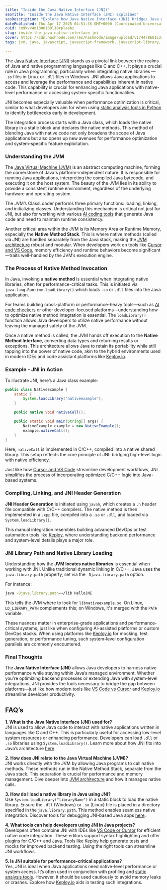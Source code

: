 ```yaml
---
title: "Inside the Java Native Interface (JNI)"
seoTitle: "Inside the Java Native Interface (JNI) Explained"
seoDescription: "Explore how Java Native Interface (JNI) bridges Java with C/C++ for high performance, native access, and system-level integration"
datePublished: Thu Apr 17 2025 04:51:35 GMT+0000 (Coordinated Universal Time)
cuid: cm9kvv4mi000109l18rplaebz
slug: inside-the-java-native-interface-jni
cover: https://cdn.hashnode.com/res/hashnode/image/upload/v1744786815311/d2dcef26-c78e-4652-84ca-7f6bf9757c96.jpeg
tags: jvm, java, javascript, javascript-framework, javascript-library, javascript-modules, jvm-architecture

---
```


The [Java Native Interface (JNI)](https://keploy.io/blog/community/ai-coding-tools) stands as a pivotal link between the realms of Java and native programming languages like C and C++. It plays a crucial role in Java programming, particularly when integrating native libraries — `.so` files in Linux or `.dll` files in Windows. JNI allows Java applications to access and leverage the performance and capabilities inherent in native code. This capability is crucial for enhancing Java applications with native-level performance or accessing system-specific functionalities.

JNI becomes especially valuable when performance optimization is critical, similar to what developers aim for when using [static analysis tools in Python](https://keploy.io/blog/community/top-tools-for-static-analysis-in-python) to identify bottlenecks early in development.

The integration process starts with a Java class, which loads the native library in a static block and declares the native methods. This method of blending Java with native code not only broadens the scope of Java applications but also opens up new avenues for performance optimization and system-specific feature exploitation.

### Understanding the JVM

The [Java Virtual Machine (JVM)](https://keploy.io/) is an abstract computing machine, forming the cornerstone of Java's platform-independent nature. It is responsible for running Java applications, interpreting the compiled Java bytecode, and executing it on the host system. The beauty of the JVM lies in its ability to provide a consistent runtime environment, regardless of the underlying hardware and operating system.

The JVM’s ClassLoader performs three primary functions: loading, linking, and initializing classes. Understanding this mechanism is critical not just for JNI, but also for working with various [AI coding tools](https://keploy.io/blog/community/ai-coding-tools) that generate Java code and need to maintain runtime consistency.

Another critical area within the JVM is its Memory Area or Runtime Memory, especially the **Native Method Stack**. This is where native methods (called via JNI) are handled separately from the Java stack, making the [JVM architecture](https://keploy.io/) robust and modular. When developers work on tools like [Cursor and VS Code](https://keploy.io/blog/community/vscode-vs-cursor), memory efficiency and runtime behaviors become significant—traits well-handled by the JVM’s execution engine.

### The Process of Native Method Invocation

In Java, invoking a **native method** is essential when integrating native libraries, often for performance-critical tasks. This is initiated via `java.lang.Runtime.loadLibrary()` which loads `.so` or `.dll` files into the Java application.

For teams building cross-platform or performance-heavy tools—such as [AI code checkers](https://keploy.io/blog/community/ai-coding-tools) or other developer-focused platforms—understanding how to optimize native method integration is essential. The `loadLibrary()` function allows Java developers to utilize native performance without leaving the managed safety of the JVM.

Once a native method is called, the JVM hands off execution to the **Native Method Interface**, converting data types and returning results or exceptions. This architecture allows Java to retain its portability while still tapping into the power of native code, akin to the hybrid environments used in modern IDEs and code assistant platforms like [Keploy.io](https://keploy.io/).

### Example - JNI in Action

To illustrate JNI, here’s a Java class example:

```java
public class NativeExample {
    static {
        System.loadLibrary("nativeexample");
    }

    public native void nativeCall();

    public static void main(String[] args) {
        NativeExample example = new NativeExample();
        example.nativeCall();
    }
}
```

Here, `nativeCall` is implemented in C/C++, compiled into a native shared library. This setup reflects the core principle of JNI: bridging high-level logic with native efficiency.

Just like how [Cursor and VS Code](https://keploy.io/blog/community/vscode-vs-cursor) streamline development workflows, JNI simplifies the process of incorporating optimized C/C++ logic into Java-based systems.

### Compiling, Linking, and JNI Header Generation

**JNI Header Generation** is initiated using `javah`, which creates a `.h` header file compatible with C/C++ compilers. The native method is then implemented in a `.cpp` file, compiled into a `.so` or `.dll`, and loaded via `System.loadLibrary()`.

This manual integration resembles building advanced DevOps or test automation tools like [Keploy](https://keploy.io/), where understanding backend performance and system-level details plays a major role.

### JNI Library Path and Native Library Loading

Understanding how the **JVM locates native libraries** is essential when working with JNI. Unlike traditional dynamic linking in C/C++, Java uses the `java.library.path` property, set via the `-Djava.library.path` option.

For instance:

```bash
java -Djava.library.path=~/lib HelloJNI
```

This tells the JVM where to look for `libnativeexample.so`. On Linux, `LD_LIBRARY_PATH` complements this; on Windows, it's merged with the `PATH` variable.

These nuances matter in enterprise-grade applications and performance-critical systems, just like when configuring AI-assisted platforms or custom DevOps stacks. When using platforms like [Keploy.io](https://keploy.io/) for mocking, test generation, or performance tuning, such system-level configuration parallels are commonly encountered.

### Final Thoughts

The **Java Native Interface (JNI)** allows Java developers to harness native performance while staying within Java’s managed environment. Whether you're optimizing backend processes or extending Java with system-level integrations, JNI provides the tools necessary to bridge the gap between platforms—just like how modern tools like [VS Code vs Cursor](https://keploy.io/blog/community/vscode-vs-cursor) and [Keploy.io](https://keploy.io/) streamline developer productivity.

## FAQ’s

**1\. What is the Java Native Interface (JNI) used for?**  
JNI is used to allow Java code to interact with native applications written in languages like C and C++. This is particularly useful for accessing low-level system resources or enhancing performance. Developers can load `.dll` or `.so` libraries using `System.loadLibrary()`. Learn more about how JNI fits into Java’s architecture [here](https://keploy.io/).

**2\. How does JNI relate to the Java Virtual Machine (JVM)?**  
JNI works directly with the JVM by allowing Java programs to call native methods. These methods run in the Native Method Stack, separate from the Java stack. This separation is crucial for performance and memory management. Dive deeper into [JVM architecture](https://keploy.io/) and how it manages native calls.

**3\. How do I load a native library in Java using JNI?**  
Use `System.loadLibrary("libraryName")` in a static block to load the native library. Ensure the `.dll` (Windows) or `.so` (Linux) file is placed in a directory specified in the `java.library.path`. This method enables seamless native integration. Discover tools for debugging JNI-based Java apps [here](https://keploy.io/blog/community/ai-coding-tools).

**4\. What tools can help developers using JNI in Java projects?**  
Developers often combine JNI with IDEs like [VS Code or Cursor](https://keploy.io/blog/community/vscode-vs-cursor) for efficient native code integration. These editors support syntax highlighting and offer plugins for C/C++ and Java. Tools like [Keploy](https://keploy.io/) help generate tests and mocks for improved backend testing. Using the right tools can streamline JNI workflows.

**5\. Is JNI suitable for performance-critical applications?**  
Yes, JNI is ideal when Java applications need native-level performance or system access. It’s often used in conjunction with profiling and [static analysis tools](https://keploy.io/blog/community/top-tools-for-static-analysis-in-python). However, it should be used cautiously to avoid memory leaks or crashes. Explore how [Keploy.io](https://keploy.io/) aids in testing such integrations.